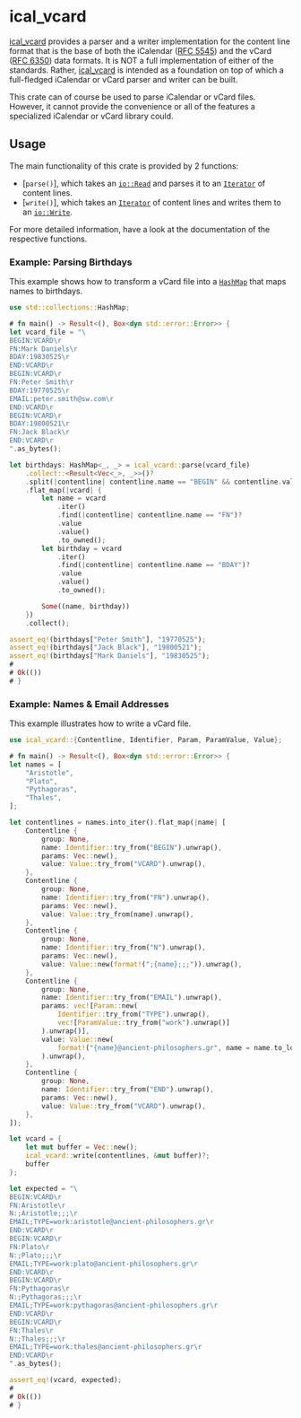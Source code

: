 
# ical_vcard

[ical_vcard][crate] provides a parser and a writer implementation for the content line format that is
the base of both the iCalendar ([RFC 5545][rfc5545]) and the vCard ([RFC 6350][rfc6350]) data
formats. It is NOT a full implementation of either of the standards. Rather, [ical_vcard][crate] is
intended as a foundation on top of which a full-fledged iCalendar or vCard parser and writer can be
built.

This crate can of course be used to parse iCalendar or vCard files. However, it cannot provide the
convenience or all of the features a specialized iCalendar or vCard library could.

## Usage

The main functionality of this crate is provided by 2 functions:
 * [`parse()`], which takes an [`io::Read`][read] and parses it to an [`Iterator`][iterator] of
   content lines.
 * [`write()`], which takes an [`Iterator`][iterator] of content lines and writes them to an
   [`io::Write`][write].

For more detailed information, have a look at the documentation of the respective functions.

### Example: Parsing Birthdays

This example shows how to transform a vCard file into a [`HashMap`][hashmap] that maps names to
birthdays.

```rust
use std::collections::HashMap;

# fn main() -> Result<(), Box<dyn std::error::Error>> {
let vcard_file = "\
BEGIN:VCARD\r
FN:Mark Daniels\r
BDAY:19830525\r
END:VCARD\r
BEGIN:VCARD\r
FN:Peter Smith\r
BDAY:19770525\r
EMAIL:peter.smith@sw.com\r
END:VCARD\r
BEGIN:VCARD\r
BDAY:19800521\r
FN:Jack Black\r
END:VCARD\r
".as_bytes();

let birthdays: HashMap<_, _> = ical_vcard::parse(vcard_file)
    .collect::<Result<Vec<_>, _>>()?
    .split(|contentline| contentline.name == "BEGIN" && contentline.value == "VCARD")
    .flat_map(|vcard| {
        let name = vcard
            .iter()
            .find(|contentline| contentline.name == "FN")?
            .value
            .value()
            .to_owned();
        let birthday = vcard
            .iter()
            .find(|contentline| contentline.name == "BDAY")?
            .value
            .value()
            .to_owned();

        Some((name, birthday))
    })
    .collect();

assert_eq!(birthdays["Peter Smith"], "19770525");
assert_eq!(birthdays["Jack Black"], "19800521");
assert_eq!(birthdays["Mark Daniels"], "19830525");
#
# Ok(())
# }
```

### Example: Names & Email Addresses

This example illustrates how to write a vCard file.

```rust
use ical_vcard::{Contentline, Identifier, Param, ParamValue, Value};

# fn main() -> Result<(), Box<dyn std::error::Error>> {
let names = [
    "Aristotle",
    "Plato",
    "Pythagoras",
    "Thales",
];

let contentlines = names.into_iter().flat_map(|name| [
    Contentline {
        group: None,
        name: Identifier::try_from("BEGIN").unwrap(),
        params: Vec::new(),
        value: Value::try_from("VCARD").unwrap(),
    },
    Contentline {
        group: None,
        name: Identifier::try_from("FN").unwrap(),
        params: Vec::new(),
        value: Value::try_from(name).unwrap(),
    },
    Contentline {
        group: None,
        name: Identifier::try_from("N").unwrap(),
        params: Vec::new(),
        value: Value::new(format!(";{name};;;")).unwrap(),
    },
    Contentline {
        group: None,
        name: Identifier::try_from("EMAIL").unwrap(),
        params: vec![Param::new(
            Identifier::try_from("TYPE").unwrap(),
            vec![ParamValue::try_from("work").unwrap()]
        ).unwrap()],
        value: Value::new(
            format!("{name}@ancient-philosophers.gr", name = name.to_lowercase())
        ).unwrap(),
    },
    Contentline {
        group: None,
        name: Identifier::try_from("END").unwrap(),
        params: Vec::new(),
        value: Value::try_from("VCARD").unwrap(),
    },
]);

let vcard = {
    let mut buffer = Vec::new();
    ical_vcard::write(contentlines, &mut buffer)?;
    buffer
};

let expected = "\
BEGIN:VCARD\r
FN:Aristotle\r
N:;Aristotle;;;\r
EMAIL;TYPE=work:aristotle@ancient-philosophers.gr\r
END:VCARD\r
BEGIN:VCARD\r
FN:Plato\r
N:;Plato;;;\r
EMAIL;TYPE=work:plato@ancient-philosophers.gr\r
END:VCARD\r
BEGIN:VCARD\r
FN:Pythagoras\r
N:;Pythagoras;;;\r
EMAIL;TYPE=work:pythagoras@ancient-philosophers.gr\r
END:VCARD\r
BEGIN:VCARD\r
FN:Thales\r
N:;Thales;;;\r
EMAIL;TYPE=work:thales@ancient-philosophers.gr\r
END:VCARD\r
".as_bytes();

assert_eq!(vcard, expected);
#
# Ok(())
# }
```

[crate]: #
[hashmap]: https://doc.rust-lang.org/stable/std/collections/struct.HashMap.html
[iterator]: https://doc.rust-lang.org/stable/std/iter/trait.Iterator.html
[read]: https://doc.rust-lang.org/stable/std/io/trait.Read.html
[rfc5545]: https://www.rfc-editor.org/rfc/rfc5545
[rfc6350]: https://www.rfc-editor.org/rfc/rfc6350
[write]: https://doc.rust-lang.org/stable/std/io/trait.Write.html

